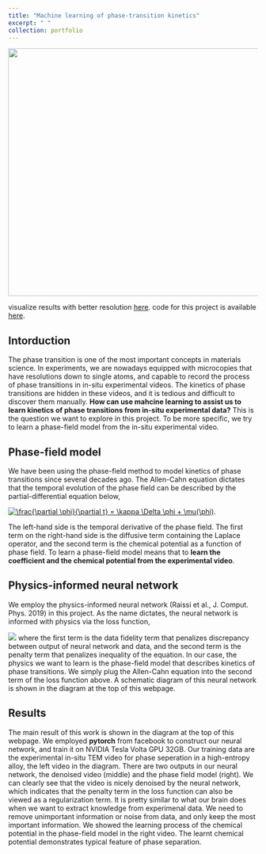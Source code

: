 ```yaml
---
title: "Machine learning of phase-transition kinetics"
excerpt: " "
collection: portfolio
---
```


<p align="center">
<img src="https://media.giphy.com/media/ftBzkYV06IWkGnfXRl/giphy.gif" width="5000" height="500" >
</p>

visualize results with better resolution [here](https://drive.google.com/file/d/1QyNy-73R8cHTt2BE9qUn5ptpvA2tau5Q/view). 
code for this project is available [here](https://github.com/NingWang1990/machine_learning_kinetics). 

## Intorduction

The phase transition is one of the most important concepts in materials science. In experiments, we are nowadays equipped with microcopies that have resolutions down to single atoms, and capable to record the process of phase transitions in in-situ experimental videos. The kinetics of phase transitions are hidden in these videos, and it is tedious and difficult to discover them manually. **How can use mahcine learning to assist us to learn kinetics of phase transitions from in-situ experimental data?** This is the question we want to explore in this project. To be more specific, we try to learn a phase-field model from the in-situ experimental video.

## Phase-field model
We have been using the phase-field method to model kinetics of phase transitions since several decades ago. The Allen-Cahn equation dictates that the temporal evolution of the phase field can be described by the partial-differential equation below,

<a href="https://www.codecogs.com/eqnedit.php?latex=\frac{\partial&space;\phi}{\partial&space;t}&space;=&space;\kappa&space;\Delta&space;\phi&space;&plus;&space;\mu(\phi)" target="_blank"><img src="https://latex.codecogs.com/gif.latex?\frac{\partial&space;\phi}{\partial&space;t}&space;=&space;\kappa&space;\Delta&space;\phi&space;&plus;&space;\mu(\phi)" title="\frac{\partial \phi}{\partial t} = \kappa \Delta \phi + \mu(\phi)" /></a>.

The left-hand side is the temporal derivative of the phase field. The first term on the right-hand side is the diffusive term containing the Laplace operator, and the second term is the chemical potential as a function of phase field. 
To learn a phase-field model means that to **learn the coefficient and the chemical potential from the experimental video**.

## Physics-informed neural network
We employ the physics-informed neural network (Raissi et al., J. Comput. Phys. 2019) in this project. As the name dictates, the neural network is informed with physics via the loss function,

<img src="https://render.githubusercontent.com/render/math?math=%5Cmathrm%7BLoss%7D%20%3D%20%5Csum_%7Bn%3D1%7D%5EN%20%5Cleft%7C%20%5Cphi(t%5En%2C%20x%5En%2C%20y%5En)%20-%20%5Cphi%5En%20%5Cright%7C%5E2%20%2B%20%5Csum_%7Bn%3D1%7D%5EN%20%5Cleft%7C%5Cmathrm%7BEqn%7D(%5Cphi(t%5En%2Cx%5En%2Cy%5En))%20%5Cright%7C%5E2">
where the first term is the data fidelity term that penalizes discrepancy between output of neural network and data, and the second term is the penalty term that penalizes inequality of the equation. In our case, the physics we want to learn is the phase-field model that describes kinetics of phase transitions. We simply plug the Allen-Cahn equation into the second term of the loss function above. A schematic diagram of this neural network is shown in the diagram at the top of this webpage.

## Results
The main result of this work is shown in the diagram at the top of this webpage. We employed **pytorch** from facebook to construct our neural network, and train it on NVIDIA Tesla Volta GPU 32GB. Our training data are the experimental in-situ TEM video for phase seperation in a high-entropy alloy, the left video in the diagram. There are two outputs in our neural network, the denoised video (middle) and the phase field model (right). We can clearly see that the video is nicely denoised by the neural network, which indicates that the penalty term in the loss function can also be viewed as a regularization term. It is pretty similar to what our brain does when we want to extract knowledge from experimenal data. We need to remove unimportant information or noise from data, and only keep the most important information. We showed the learning process of the chemical potential in the phase-field model in the right video. The learnt chemical potential demonstrates typical feature of phase separation.  
